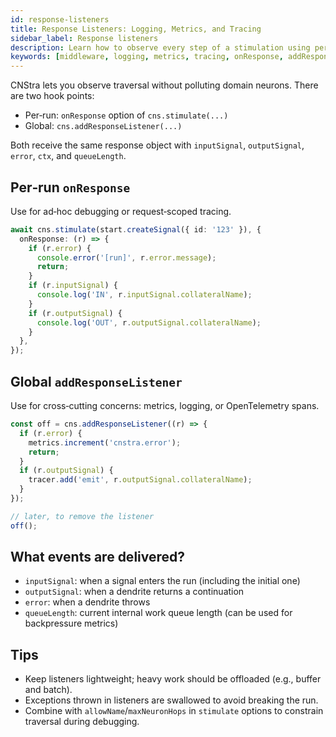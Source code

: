 ```yaml
---
id: response-listeners
title: Response Listeners: Logging, Metrics, and Tracing
sidebar_label: Response listeners
description: Learn how to observe every step of a stimulation using per-run onResponse and global addResponseListener for logging, metrics, and tracing.
keywords: [middleware, logging, metrics, tracing, onResponse, addResponseListener, hooks, interceptors]
---
```


CNStra lets you observe traversal without polluting domain neurons. There are two hook points:

- Per‑run: `onResponse` option of `cns.stimulate(...)`
- Global: `cns.addResponseListener(...)`

Both receive the same response object with `inputSignal`, `outputSignal`, `error`, `ctx`, and `queueLength`.

## Per‑run `onResponse`
Use for ad‑hoc debugging or request‑scoped tracing.

```ts
await cns.stimulate(start.createSignal({ id: '123' }), {
  onResponse: (r) => {
    if (r.error) {
      console.error('[run]', r.error.message);
      return;
    }
    if (r.inputSignal) {
      console.log('IN', r.inputSignal.collateralName);
    }
    if (r.outputSignal) {
      console.log('OUT', r.outputSignal.collateralName);
    }
  },
});
```

## Global `addResponseListener`
Use for cross‑cutting concerns: metrics, logging, or OpenTelemetry spans.

```ts
const off = cns.addResponseListener((r) => {
  if (r.error) {
    metrics.increment('cnstra.error');
    return;
  }
  if (r.outputSignal) {
    tracer.add('emit', r.outputSignal.collateralName);
  }
});

// later, to remove the listener
off();
```

## What events are delivered?
- `inputSignal`: when a signal enters the run (including the initial one)
- `outputSignal`: when a dendrite returns a continuation
- `error`: when a dendrite throws
- `queueLength`: current internal work queue length (can be used for backpressure metrics)

## Tips
- Keep listeners lightweight; heavy work should be offloaded (e.g., buffer and batch).
- Exceptions thrown in listeners are swallowed to avoid breaking the run.
- Combine with `allowName`/`maxNeuronHops` in `stimulate` options to constrain traversal during debugging.
